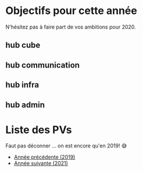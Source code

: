 <!-- TITLE: 2020 -->
<!-- SUBTITLE: Objectifs et réunions de 2020 -->

# Objectifs pour cette année
N'hésitez pas à faire part de vos ambitions pour 2020.

## hub cube

## hub communication

## hub infra

## hub admin

# Liste des PVs

Faut pas déconner ... on est encore qu'en 2019! :sweat_smile:

* [Année précédente (2019)](2019)
* [Année suivante (2021)](2021)
